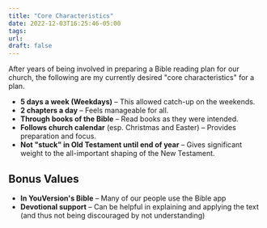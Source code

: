 ```yaml
---
title: "Core Characteristics"
date: 2022-12-03T16:25:46-05:00
tags: 
url:
draft: false
---
```


After years of being involved in preparing a Bible reading plan for our church, the following are my currently desired "core characteristics" for a plan.

- **5 days a week (Weekdays)** – This allowed catch-up on the weekends.
- **2 chapters a day** – Feels manageable for all. 
- **Through books of the Bible** – Read books as they were intended.
- **Follows church calendar** (esp. Christmas and Easter) – Provides preparation and focus.
- **Not "stuck" in Old Testament until end of year** – Gives significant weight to the all-important shaping of the New Testament. 

## Bonus Values

- **In YouVersion's Bible** – Many of our people use the Bible app
- **Devotional support** – Can be helpful in explaining and applying the text (and thus not being discouraged by not understanding)